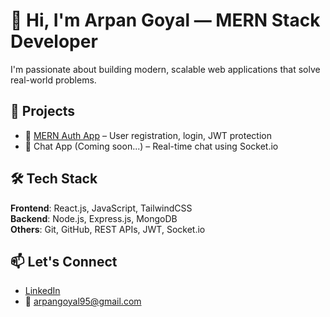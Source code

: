 # 👋 Hi, I'm Arpan Goyal — MERN Stack Developer

I'm passionate about building modern, scalable web applications that solve real-world problems.

## 🚀 Projects
- 🔐 [MERN Auth App](https://github.com/arpn-Goyal/auth-system-mern.git) – User registration, login, JWT protection
- 💬 Chat App (Coming soon...) – Real-time chat using Socket.io

## 🛠 Tech Stack
**Frontend**: React.js, JavaScript, TailwindCSS  
**Backend**: Node.js, Express.js, MongoDB  
**Others**: Git, GitHub, REST APIs, JWT, Socket.io  

## 📫 Let's Connect
- [LinkedIn](www.linkedin.com/in/arpan-goyal-9a71b8287)
- 📧 arpangoyal95@gmail.com
